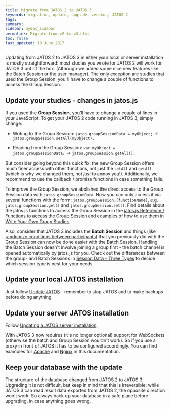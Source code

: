 ```yaml
---
title: Migrate from JATOS 2 to JATOS 3
keywords: migration, update, upgrade, version, JATOS 2
tags: 
summary:
sidebar: mydoc_sidebar
permalink: Migrate-from-v2-to-v3.html
toc: false
last_updated: 18 June 2017
---
```


Updating from JATOS 2 to JATOS 3 in either your local or server installation is mostly straightforward: most studies you wrote for JATOS 2 will work for JATOS 3 out of the box. (Although we added some nice new features like the Batch Session or the user manager). The only exception are studies that used the Group Session: you'll have to change a couple of functions to access the Group Session.

## Update your studies - changes in jatos.js

If you used the **Group Session**, you'll have to change a couple of lines in your JavaScript. To get your JATOS 2 code running in JATOS 3, simply change: 

* Writing to the Group Session: `jatos.groupSessionData = myObject;` -> `jatos.groupSession.setAll(myObject);`

* Reading from the Group Session: `var myObject = jatos.groupSessionData;` -> `jatos.groupSession.getAll();`

But consider going beyond this quick fix: the new Group Session offers much finer access with other functions, not just the `setAll` and `getAll` (which is why we changed them, not *just* to annoy you!). Additionally, we recommend to use the callback / promise functions in case something fails.

To improve the Group Session, we abolished the direct access to the Group Session data with `jatos.groupSessionData`. Now you can only access it via several functions with the form: `jatos.groupSession.[functionName]`, e.g. `jatos.groupSession.get()` and `jatos.groupSession.set()`. Find details about the jatos.js functions to access the Group Session in the [jatos.js Reference / Functions to access the Group Session](jatos.js-Reference.html#functions-to-access-the-group-session) and examples of how to use them in [Write Your Own Group Studies](Write-Your-Own-Group-Studies.html). 

Also, consider that JATOS 3 includes the **Batch Session** and things (like [randomize conditions between participants](Example-Studies.html#randomize-conditions-between-participants-go---no-go-task)) that you previously did with the Group Session can now be done easier with the Batch Session. Handling the Batch Session doesn't involve joining a group first - the batch channel is opened automatically by jatos.js for you. Check out the differences between the group- and Batch Sessions in [Session Data - Three Types](Session-Data-Three-Types.html) to decide which session type is best for your needs. 

## Update your local JATOS installation

Just follow [Update JATOS](Update-JATOS.html) - remember to stop JATOS and to make backups before doing anything.

## Update your server JATOS installation

Follow [Updating a JATOS server installation](Updating-a-JATOS-server-installation.html).

With JATOS 3 now requires (it's no longer optional) support for WebSockets (otherwise the batch and Group Session wouldn't work). So if you use a proxy in front of JATOS it has to be configured accordingly. You can find examples for [Apache](JATOS-with-Apache.html) and [Nginx](JATOS-with-Nginx.html) in this documentation.

## Keep your database with the update

The structure of the database changed from JATOS 2 to JATOS 3. Upgrading it is not difficult, but keep in mind that this is irreversible: while JATOS 3 can read result data exported from JATOS 2, the opposite direction won't work. So always back up your database in a safe place before upgrading, in case anything goes wrong.  


